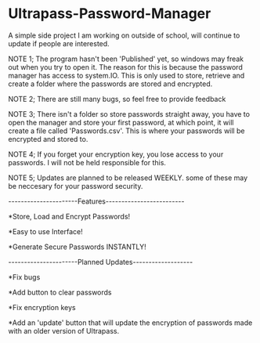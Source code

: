 # Ultrapass-Password-Manager
A simple side project I am working on outside of school, will continue to update if people are interested.


NOTE 1; The program hasn't been 'Published' yet, so windows may freak out when you try to open it. The reason for this is because the password manager has access to system.IO. This is only used to store, retrieve and create a folder where the passwords are stored and encrypted.

NOTE 2; There are still many bugs, so feel free to provide feedback

NOTE 3; There isn't a folder so store passwords straight away, you have to open the manager and store your first password, at which point, it will create a file called 'Passwords.csv'. This is where your passwords will be encrypted and stored to. 

NOTE 4; If you forget your encryption key, you lose access to your passwords. I will not be held responsible for this.

NOTE 5; Updates are planned to be released WEEKLY. some of these may be neccesary for your password security.



----------------------Features-------------------------

*Store, Load and Encrypt Passwords!

*Easy to use Interface!

*Generate Secure Passwords INSTANTLY!



----------------------Planned Updates-------------------

*Fix bugs

*Add button to clear passwords

*Fix encryption keys

*Add an 'update' button that will update the encryption of passwords made with an older version of Ultrapass.
